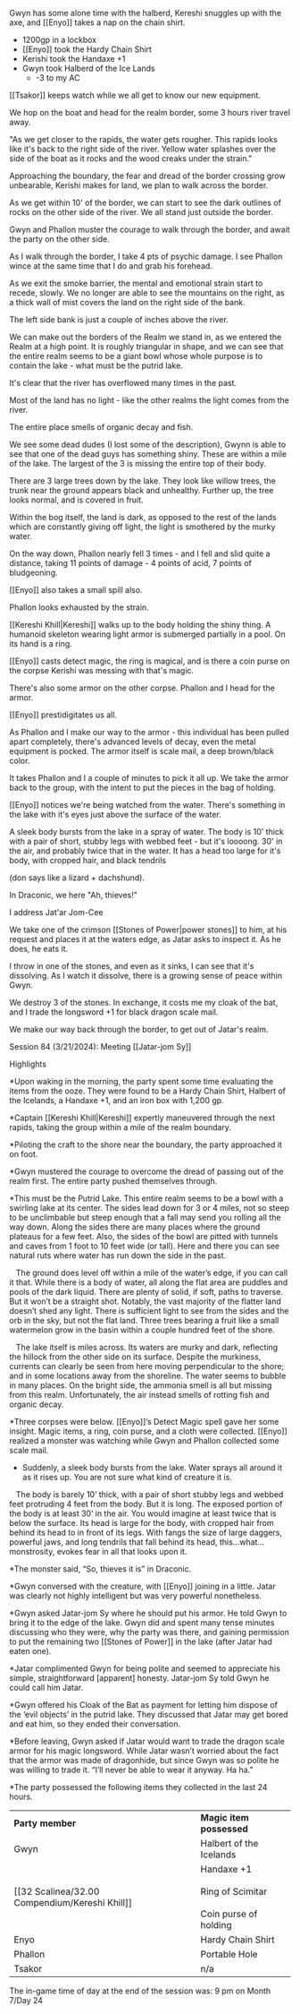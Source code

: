 



Gwyn has some alone time with the halberd, Kereshi snuggles up with the axe, and [[Enyo]] takes a nap on the chain shirt.

- 1200gp in a lockbox
- [[Enyo]] took the Hardy Chain Shirt
- Kerishi took the Handaxe +1
- Gwyn took Halberd of the Ice Lands
	- -3 to my AC

[[Tsakor]] keeps watch while we all get to know our new equipment.

We hop on the boat and head for the realm border, some 3 hours river travel away.

"As we get closer to the rapids, the water gets rougher. This rapids looks like it's back to the right side of the river. Yellow water splashes over the side of the boat as it rocks and the wood creaks under the strain."

Approaching the boundary, the fear and dread of the border crossing grow unbearable, Kerishi makes for land, we plan to walk across the border.

As we get within 10' of the border, we can start to see the dark outlines of rocks on the other side of the river. We all stand just outside the border.

Gwyn and Phallon muster the courage to walk through the border, and await the party on the other side.

As I walk through the border, I take 4 pts of psychic damage. I see Phallon wince at the same time that I do and grab his forehead.

As we exit the smoke barrier, the mental and emotional strain start to recede, slowly. We no longer are able to see the mountains on the right, as a thick wall of mist covers the land on the right side of the bank.

The left side bank is just a couple of inches above the river.

We can make out the borders of the Realm we stand in, as we entered the Realm at a high point. It is roughly triangular in shape, and we can see that the entire realm seems to be a giant bowl whose whole purpose is to contain the lake - what must be the putrid lake.

It's clear that the river has overflowed many times in the past. 

Most of the land has no light - like the other realms the light comes from the river.

The entire place smells of organic decay and fish.

We see some dead dudes (I lost some of the description), Gwynn is able to see that one of the dead guys has something shiny. These are within a mile of the lake. The largest of the 3 is missing the entire top of their body.

There are 3 large trees down by the lake. They look like willow trees, the trunk near the ground appears black and unhealthy. Further up, the tree looks normal, and is covered in fruit.

Within the bog itself, the land is dark, as opposed to the rest of the lands which are constantly giving off light, the light is smothered by the murky water.

On the way down, Phallon nearly fell 3 times - and I fell and slid quite a distance, taking 11 points of damage - 4 points of acid, 7 points of bludgeoning.

[[Enyo]] also takes a small spill also.

Phallon looks exhausted by the strain.

[[Kereshi Khill|Kereshi]] walks up to the body holding the shiny thing. A humanoid skeleton wearing light armor is submerged partially in a pool. On its hand is a ring.

[[Enyo]] casts detect magic, the ring is magical, and is there a coin purse on the corpse Kerishi was messing with that's magic.

There's also some armor on the other corpse. Phallon and I head for the armor.

[[Enyo]] prestidigitates us all.

As Phallon and I make our way to the armor - this individual has been pulled apart completely, there's advanced levels of decay, even the metal equipment is pocked. The armor itself is scale mail, a deep brown/black color. 

It takes Phallon and I a couple of minutes to pick it all up. We take the armor back to the group, with the intent to put the pieces in the bag of holding.

[[Enyo]] notices we're being watched from the water. There's something in the lake with it's eyes just above the surface of the water.

A sleek body bursts from the lake in a spray of water. The body is 10' thick with a pair of short, stubby legs with webbed feet - but it's loooong. 30' in the air, and probably twice that in the water. It has a head too large for it's body, with cropped hair, and black tendrils 

(don says like a lizard + dachshund).

In Draconic, we here "Ah, thieves!"

I address Jat'ar Jom-Cee

We take one of the crimson [[Stones of Power|power stones]] to him, at his request and places it at the waters edge, as Jatar asks to inspect it. As he does, he eats it.

I throw in one of the stones, and even as it sinks, I can see that it's dissolving. As I watch it dissolve, there is a growing sense of peace within Gwyn.

We destroy 3 of the stones. In exchange, it costs me my cloak of the bat, and I trade the longsword +1 for black dragon scale mail.

We make our way back through the border, to get out of Jatar's realm. 


Session 84 (3/21/2024): Meeting [[Jatar-jom Sy]]

Highlights

*Upon waking in the morning, the party spent some time evaluating the items from the ooze. They were found to be a Hardy Chain Shirt, Halbert of the Icelands, a Handaxe +1, and an iron box with 1,200 gp.  

*Captain [[Kereshi Khill|Kereshi]] expertly maneuvered through the next rapids, taking the group within a mile of the realm boundary.

*Piloting the craft to the shore near the boundary, the party approached it on foot.

*Gwyn mustered the courage to overcome the dread of passing out of the realm first. The entire party pushed themselves through.

*This must be the Putrid Lake. This entire realm seems to be a bowl with a swirling lake at its center. The sides lead down for 3 or 4 miles, not so steep to be unclimbable but steep enough that a fall may send you rolling all the way down. Along the sides there are many places where the ground plateaus for a few feet. Also, the sides of the bowl are pitted with tunnels and caves from 1 foot to 10 feet wide (or tall). Here and there you can see natural ruts where water has run down the side in the past.

   The ground does level off within a mile of the water’s edge, if you can call it that. While there is a body of water, all along the flat area are puddles and pools of the dark liquid. There are plenty of solid, if soft, paths to traverse. But it won’t be a straight shot. Notably, the vast majority of the flatter land doesn’t shed any light. There is sufficient light to see from the sides and the orb in the sky, but not the flat land. Three trees bearing a fruit like a small watermelon grow in the basin within a couple hundred feet of the shore.

   The lake itself is miles across. Its waters are murky and dark, reflecting the hillock from the other side on its surface. Despite the murkiness, currents can clearly be seen from here moving perpendicular to the shore; and in some locations away from the shoreline. The water seems to bubble in many places. On the bright side, the ammonia smell is all but missing from this realm. Unfortunately, the air instead smells of rotting fish and organic decay.

*Three corpses were below. [[Enyo]]’s Detect Magic spell gave her some insight. Magic items, a ring, coin purse, and a cloth were collected. [[Enyo]] realized a monster was watching while Gwyn and Phallon collected some scale mail.

* Suddenly, a sleek body bursts from the lake. Water sprays all around it as it rises up. You are not sure what kind of creature it is.

   The body is barely 10’ thick, with a pair of short stubby legs and webbed feet protruding 4 feet from the body. But it is long. The exposed portion of the body is at least 30’ in the air. You would imagine at least twice that is below the surface. Its head is large for the body, with cropped hair from behind its head to in front of its legs. With fangs the size of large daggers, powerful jaws, and long tendrils that fall behind its head, this…what…monstrosity, evokes fear in all that looks upon it.  

*The monster said, “So, thieves it is” in Draconic.

*Gwyn conversed with the creature, with [[Enyo]] joining in a little. Jatar was clearly not highly intelligent but was very powerful nonetheless.

*Gwyn asked Jatar-jom Sy where he should put his armor. He told Gwyn to bring it to the edge of the lake. Gwyn did and spent many tense minutes discussing who they were, why the party was there, and gaining permission to put the remaining two [[Stones of Power]] in the lake (after Jatar had eaten one).

*Jatar complimented Gwyn for being polite and seemed to appreciate his simple, straightforward [apparent] honesty. Jatar-jom Sy told Gwyn he could call him Jatar.

*Gwyn offered his Cloak of the Bat as payment for letting him dispose of the ‘evil objects’ in the putrid lake. They discussed that Jatar may get bored and eat him, so they ended their conversation.

*Before leaving, Gwyn asked if Jatar would want to trade the dragon scale armor for his magic longsword. While Jatar wasn’t worried about the fact that the armor was made of dragonhide, but since Gwyn was so polite he was willing to trade it. “I’ll never be able to wear it anyway. Ha ha.”

*The party possessed the following items they collected in the last 24 hours.

|                                                         |                                                                 |
| ------------------------------------------------------- | --------------------------------------------------------------- |
| **Party member**                                        | **Magic item possessed**                                        |
| Gwyn                                                    | Halbert of the Icelands                                         |
| [[32 Scalinea/32.00 Compendium/Kereshi Khill]] | Handaxe +1<br><br>Ring of Scimitar<br><br>Coin purse of holding |
| Enyo                                                    | Hardy Chain Shirt                                               |
| Phallon                                                 | Portable Hole                                                   |
| Tsakor                                                  | n/a                                                             |

The in-game time of day at the end of the session was: 9 pm on Month 7/Day 24
